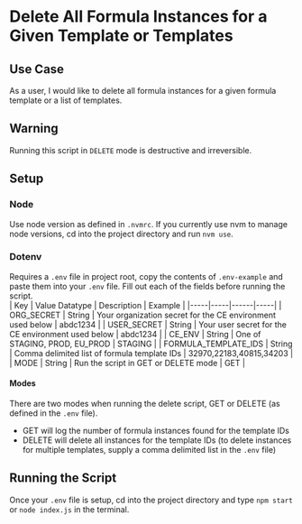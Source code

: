 # Delete All Formula Instances for a Given Template or Templates

## Use Case
As a user, I would like to delete all formula instances for a given formula template or a list of templates.

## Warning
Running this script in `DELETE` mode is destructive and irreversible.

## Setup

### Node
Use node version as defined in `.nvmrc`.  If you currently use nvm to manage node versions, cd into the project directory and run `nvm use`.

### Dotenv
Requires a `.env` file in project root, copy the contents of `.env-example` and paste them into your `.env` file.  Fill out each of the fields before running the script.  
| Key | Value Datatype | Description | Example |
|-----|-----|------|-----|
| ORG_SECRET | String | Your organization secret for the CE environment used below | abdc1234 |
| USER_SECRET | String | Your user secret for the CE environment used below | abdc1234 |
| CE_ENV | String | One of STAGING, PROD, EU_PROD | STAGING |
| FORMULA_TEMPLATE_IDS | String | Comma delimited list of formula template IDs | 32970,22183,40815,34203 |
| MODE | String | Run the script in GET or DELETE mode | GET |

#### Modes
There are two modes when running the delete script, GET or DELETE (as defined in the `.env` file).
- GET will log the number of formula instances found for the template IDs
- DELETE will delete all instances for the template IDs (to delete instances for multiple templates, supply a comma delimited list in the `.env` file)

## Running the Script
Once your `.env` file is setup, cd into the project directory and type `npm start` or `node index.js` in the terminal.